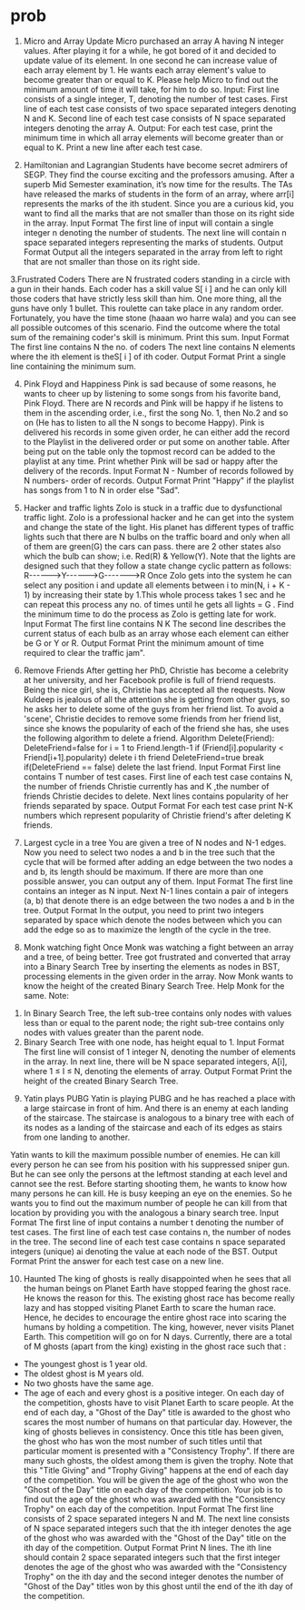 # prob
1. Micro and Array Update
Micro purchased an array A having N integer values. After playing it for a while, he got
bored of it and decided to update value of its element. In one second he can increase
value of each array element by 1. He wants each array element's value to become greater
than or equal to K. Please help Micro to find out the minimum amount of time it will take,
for him to do so.
Input:
First line consists of a single integer, T, denoting the number of test cases.
First line of each test case consists of two space separated integers denoting N and K.
Second line of each test case consists of N space separated integers denoting the array
A.
Output:
For each test case, print the minimum time in which all array elements will become
greater than or equal to K. Print a new line after each test case.




2. Hamiltonian and Lagrangian
Students have become secret admirers of SEGP. They find the course exciting and the
professors amusing. After a superb Mid Semester examination, it’s now time for the
results. The TAs have released the marks of students in the form of an array, where arr[i]
represents the marks of the ith student.
Since you are a curious kid, you want to find all the marks that are not smaller than those
on its right side in the array.
Input Format
The first line of input will contain a single integer n denoting the number of students.
The next line will contain n space separated integers representing the marks of students.
Output Format
Output all the integers separated in the array from left to right that are not smaller than
those on its right side.




3.Frustrated Coders
There are N frustrated coders standing in a circle with a gun in their hands. Each coder
has a skill value S[ i ] and he can only kill those coders that have strictly less skill than
him. One more thing, all the guns have only 1 bullet. This roulette can take place in
any random order. Fortunately, you have the time stone (haaan wo harre wala) and
you can see all possible outcomes of this scenario. Find the outcome where the total
sum of the remaining coder's skill is minimum. Print this sum.
Input Format
The first line contains N the no. of coders
The next line contains N elements where the ith element is theS[ i ] of ith coder.
Output Format
Print a single line containing the minimum sum.




4. Pink Floyd and Happiness
Pink is sad because of some reasons, he wants to cheer up by listening to some songs
from his favorite band, Pink Floyd.
There are N records and Pink will be happy if he listens to them in the ascending
order, i.e., first the song No. 1, then No.2 and so on (He has to listen to all the N songs
to become Happy).
Pink is delivered his records in some given order, he can either add the record to the
Playlist in the delivered order or put some on another table. After being put on the
table only the topmost record can be added to the playlist at any time.
Print whether Pink will be sad or happy after the delivery of the records.
Input Format
N - Number of records followed by
N numbers- order of records.
Output Format
Print "Happy" if the playlist has songs from 1 to N in order else "Sad".




5. Hacker and traffic lights
Zolo is stuck in a traffic due to dysfunctional traffic light. Zolo is a professional hacker
and he can get into the system and change the state of the light. His planet has
different types of traffic lights such that there are N bulbs on the traffic board and
only when all of them are green(G) the cars can pass. there are 2 other states also
which the bulb can show; i.e. Red(R) & Yellow(Y). Note that the lights are designed
such that they follow a state change cyclic pattern as follows:
R------>Y------>G------->R
Once Zolo gets into the system he can select any position i and update all elements
between i to min(N, i + K - 1) by increasing their state by 1.This whole process takes
1 sec and he can repeat this process any no. of times until he gets all lights = G . Find
the minimum time to do the process as Zolo is getting late for work.
Input Format
The first line contains N K
The second line describes the current status of each bulb as an array whose each
element can either be G or Y or R.
Output Format
Print the minimum amount of time required to clear the traffic jam".




6. Remove Friends
After getting her PhD, Christie has become a celebrity at her university, and her
Facebook profile is full of friend requests. Being the nice girl, she is, Christie has
accepted all the requests.
Now Kuldeep is jealous of all the attention she is getting from other guys, so he asks
her to delete some of the guys from her friend list.
To avoid a 'scene', Christie decides to remove some friends from her friend list, since
she knows the popularity of each of the friend she has, she uses the following
algorithm to delete a friend.
Algorithm Delete(Friend):
DeleteFriend=false
for i = 1 to Friend.length-1
if (Friend[i].popularity < Friend[i+1].popularity)
delete i th friend
DeleteFriend=true
break
if(DeleteFriend == false)
delete the last friend.
Input Format
First line contains T number of test cases. First line of each test case contains N, the
number of friends Christie currently has and K ,the number of friends Christie decides
to delete. Next lines contains popularity of her friends separated by space.
Output Format
For each test case print N-K numbers which represent popularity of Christie friend's
after deleting K friends.




7. Largest cycle in a tree
You are given a tree of N nodes and N-1 edges. Now you need to select two nodes a
and b in the tree such that the cycle that will be formed after adding an edge between
the two nodes a and b, its length should be maximum. If there are more than one
possible answer, you can output any of them.
Input Format
The first line contains an integer as N input. Next N-1 lines contain a pair of integers
(a, b) that denote there is an edge between the two nodes a and b in the tree.
Output Format
In the output, you need to print two integers separated by space which denote the
nodes between which you can add the edge so as to maximize the length of the cycle
in the tree.


8. Monk watching fight
Once Monk was watching a fight between an array and a tree, of being better. Tree
got frustrated and converted that array into a Binary Search Tree by inserting the
elements as nodes in BST, processing elements in the given order in the array. Now
Monk wants to know the height of the created Binary Search Tree.
Help Monk for the same.
Note:
  1) In Binary Search Tree, the left sub-tree contains only nodes with values less than
or equal to the parent node; the right sub-tree contains only nodes with values
greater than the parent node.
  2) Binary Search Tree with one node, has height equal to 1.
Input Format
The first line will consist of 1 integer N, denoting the number of elements in the array.
In next line, there will be N space separated integers, A[i], where 1 ≤ I ≤ N, denoting
the elements of array.
Output Format
Print the height of the created Binary Search Tree.




9. Yatin plays PUBG
Yatin is playing PUBG and he has reached a place with a large staircase in front of him.
And there is an enemy at each landing of the staircase.
The staircase is analogous to a binary tree with each of its nodes as a landing of the
staircase and each of its edges as stairs from one landing to another.

Yatin wants to kill the maximum possible number of enemies. He can kill every person
he can see from his position with his suppressed sniper gun. But he can see only the
persons at the leftmost standing at each level and cannot see the rest.
Before starting shooting them, he wants to know how many persons he can kill. He is
busy keeping an eye on the enemies. So he wants you to find out the maximum
number of people he can kill from that location by providing you with the analogous
a binary search tree.
Input Format
The first line of input contains a number t denoting the number of test cases.
The first line of each test case contains n, the number of nodes in the tree.
The second line of each test case contains n space separated integers (unique) ai
denoting the value at each node of the BST.
Output Format
Print the answer for each test case on a new line.





10. Haunted
The king of ghosts is really disappointed when he sees that all the human beings on
Planet Earth have stopped fearing the ghost race. He knows the reason for this. The
existing ghost race has become really lazy and has stopped visiting Planet Earth to
scare the human race. Hence, he decides to encourage the entire ghost race into
scaring the humans by holding a competition. The king, however, never visits Planet
Earth.
This competition will go on for N days. Currently, there are a total of M ghosts (apart
from the king) existing in the ghost race such that :
- The youngest ghost is 1 year old.
- The oldest ghost is M years old.
- No two ghosts have the same age.
- The age of each and every ghost is a positive integer.
On each day of the competition, ghosts have to visit Planet Earth to scare people. At
the end of each day, a "Ghost of the Day" title is awarded to the ghost who scares the
most number of humans on that particular day. However, the king of ghosts believes
in consistency. Once this title has been given, the ghost who has won the most
number of such titles until that particular moment is presented with a "Consistency
Trophy". If there are many such ghosts, the oldest among them is given the trophy.
Note that this "Title Giving" and "Trophy Giving" happens at the end of each day of
the competition.
You will be given the age of the ghost who won the "Ghost of the Day" title on each
day of the competition. Your job is to find out the age of the ghost who was awarded
with the "Consistency Trophy" on each day of the competition.
Input Format
The first line consists of 2 space separated integers N and M. The next line consists of
N space separated integers such that the ith integer denotes the age of the ghost who
was awarded with the "Ghost of the Day" title on the ith day of the competition.
Output Format
Print N lines. The ith line should contain 2 space separated integers such that the first
integer denotes the age of the ghost who was awarded with the "Consistency Trophy"
on the ith day and the second integer denotes the number of "Ghost of the Day" titles
won by this ghost until the end of the ith day of the competition.


